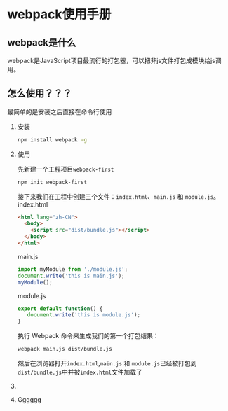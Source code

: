 # webpack使用手册

## webpack是什么

webpack是JavaScript项目最流行的打包器，可以把非js文件打包成模块给js调用。

## 怎么使用？？？

最简单的是安装之后直接在命令行使用

1. 安装

   ```bash
   npm install webpack -g
   ```

2. 使用

   先新建一个工程项目`webpack-first`

   ```bash
   npm init webpack-first
   ```

   接下来我们在工程中创建三个文件：`index.html`、`main.js` 和 `module.js`。
   index.html

   ```html
   <html lang="zh-CN">
     <body>
       <script src="dist/bundle.js"></script>
     </body>
   </html>
   ```

   main.js
   
   ```javascript
   import myModule from './module.js';
   document.write('this is main.js');
   myModule();
   ```
   
   module.js
   
   ```javascript
   export default function() {
      document.write('this is module.js');
   }
   ```

   执行 Webpack 命令来生成我们的第一个打包结果：
   
   ```bash
   webpack main.js dist/bundle.js
   ```

   然后在浏览器打开`index.html`,`main.js` 和 `module.js`已经被打包到`dist/bundle.js`中并被`index.html`文件加载了
3. 

4. Gggggg